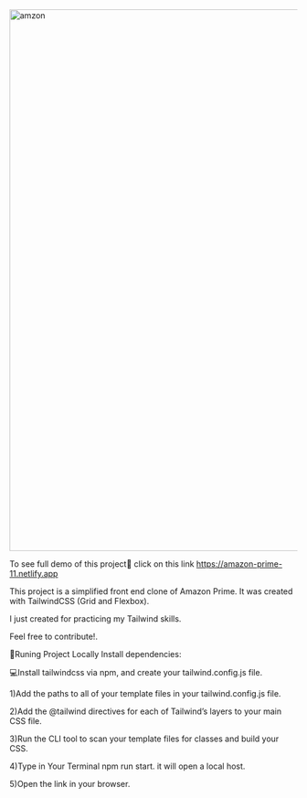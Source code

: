 

<img width="948" alt="amzon" src="https://user-images.githubusercontent.com/77205201/191200375-548b42a7-b350-4625-8dbb-cb77a1bd00f1.png">

To see full demo of this project🔽 click on this link
https://amazon-prime-11.netlify.app


This project is a simplified front end clone of Amazon Prime.
 It was created with TailwindCSS (Grid and Flexbox).

I just created for practicing my Tailwind skills.

Feel free to contribute!.

🎃Runing Project Locally Install dependencies:

💻Install tailwindcss via npm, and create your tailwind.config.js file. 

1)Add the paths to all of your template files in your tailwind.config.js file.

2)Add the @tailwind directives for each of Tailwind’s layers to your main CSS file. 

3)Run the CLI tool to scan your template files for classes and build your CSS. 

4)Type in Your Terminal npm run start. it will open a local host. 

5)Open the link in your browser.
